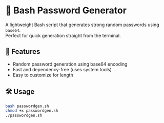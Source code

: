 # 🔐 Bash Password Generator

A lightweight Bash script that generates strong random passwords using `base64`.  
Perfect for quick generation straight from the terminal.

## 🚀 Features

- Random password generation using base64 encoding
- Fast and dependency-free (uses system tools)
- Easy to customize for length 

## 🛠️ Usage
```bash
bash passwordgen.sh
chmod +x passwordgen.sh
./passwordgen.sh 
